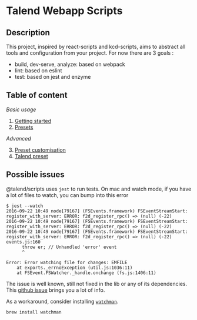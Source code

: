 # Talend Webapp Scripts

## Description

This project, inspired by react-scripts and kcd-scripts, aims to abstract all tools and configuration from your project.
For now there are 3 goals :
* build, dev-serve, analyze: based on webpack
* lint: based on eslint
* test: based on jest and enzyme

## Table of content

*Basic usage*

1. [Getting started](./doc/gettting-started.md)
2. [Presets](./doc/presets.md)

*Advanced*

3. [Preset customisation](./doc/customisation.md)
4. [Talend preset](./preset/README.md)


## Possible issues

@talend/scripts uses `jest` to run tests. On mac and watch mode, if you have a lot of files to watch, you can bump into this error
```
$ jest --watch
2016-09-22 10:49 node[79167] (FSEvents.framework) FSEventStreamStart: register_with_server: ERROR: f2d_register_rpc() => (null) (-22)
2016-09-22 10:49 node[79167] (FSEvents.framework) FSEventStreamStart: register_with_server: ERROR: f2d_register_rpc() => (null) (-22)
2016-09-22 10:49 node[79167] (FSEvents.framework) FSEventStreamStart: register_with_server: ERROR: f2d_register_rpc() => (null) (-22)
events.js:160
      throw er; // Unhandled 'error' event
      ^

Error: Error watching file for changes: EMFILE
    at exports._errnoException (util.js:1036:11)
    at FSEvent.FSWatcher._handle.onchange (fs.js:1406:11)
```

The issue is well known, still not fixed in the lib or any of its dependencies.
This [github issue](https://github.com/facebook/jest/issues/1767) brings you a lot of info.

As a workaround, consider installing [`watchman`](https://facebook.github.io/watchman/).
```
brew install watchman
```
